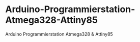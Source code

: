 # Arduino-Programmierstation-Atmega328-Attiny85
Arduino Programmierstation Atmega328 &amp; Attiny85
